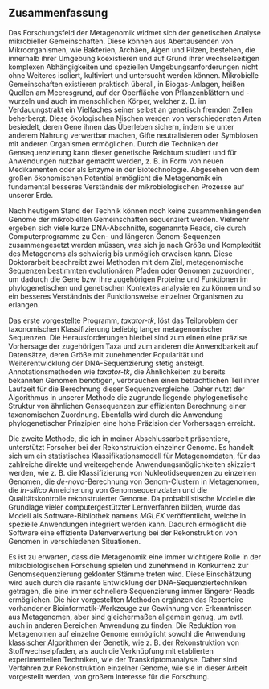 ## Zusammenfassung

Das Forschungsfeld der Metagenomik widmet sich der genetischen Analyse mikrobieller Gemeinschaften. Diese können aus Abertausenden von Mikroorganismen, wie Bakterien, Archäen, Algen und Pilzen, bestehen, die innerhalb ihrer Umgebung koexistieren und auf Grund ihrer wechselseitigen komplexen Abhängigkeiten und speziellen Umgebungsanforderungen nicht ohne Weiteres isoliert, kultiviert und untersucht werden können. Mikrobielle Gemeinschaften existieren praktisch überall, in Biogas-Anlagen, heißen Quellen am Meeresgrund, auf der Oberfläche von Pflanzenblättern und -wurzeln und auch im menschlichen Körper, welcher z. B. im Verdauungstrakt ein Vielfaches seiner selbst an genetisch fremden Zellen beherbergt. Diese ökologischen Nischen werden von verschiedensten Arten besiedelt, deren Gene ihnen das Überleben sichern, indem sie unter anderem Nahrung verwertbar machen, Gifte neutralisieren oder Symbiosen mit anderen Organismen ermöglichen. Durch die Techniken der Gensequenzierung kann dieser genetische Reichtum studiert und für Anwendungen nutzbar gemacht werden, z. B. in Form von neuen Medikamenten oder als Enzyme in der Biotechnologie. Abgesehen von dem großen ökonomischen Potential ermöglicht die Metagenomik ein fundamental besseres Verständnis der mikrobiologischen Prozesse auf unserer Erde.

Nach heutigem Stand der Technik können noch keine zusammenhängenden Genome der mikrobiellen Gemeinschaften sequenziert werden. Vielmehr ergeben sich viele kurze DNA-Abschnitte, sogenannte Reads, die durch Computerprogramme zu Gen- und längeren Genom-Sequenzen zusammengesetzt werden müssen, was sich je nach Größe und Komplexität des Metagenoms als schwierig bis unmöglich erweisen kann. Diese Doktorarbeit beschreibt zwei Methoden mit dem Ziel, metagenomische Sequenzen bestimmten evolutionären Pfaden oder Genomen zuzuordnen, um dadurch die Gene bzw. ihre zugehörigen Proteine und Funktionen im phylogenetischen und genetischen Kontextes analysieren zu können und so ein besseres Verständnis der Funktionsweise einzelner Organismen zu erlangen.

Das erste vorgestellte Programm, *taxator-tk*, löst das Teilproblem der taxonomischen Klassifizierung beliebig langer metagenomischer Sequenzen. Die Herausforderungen hierbei sind zum einen eine präzise Vorhersage der zugehörigen Taxa und zum anderen die Anwendbarkeit auf Datensätze, deren Größe mit zunehmender Popularität und Weiterentwicklung der DNA-Sequenzierung stetig ansteigt. Annotationsmethoden wie *taxator-tk*, die Ähnlichkeiten zu bereits bekannten Genomen benötigen, verbrauchen einen beträchtlichen Teil ihrer Laufzeit für die Berechnung dieser Sequenzvergleiche. Daher nutzt der Algorithmus in unserer Methode die zugrunde liegende phylogenetische Struktur von ähnlichen Gensequenzen zur effizienten Berechnung einer taxonomischen Zuordnung. Ebenfalls wird durch die Anwendung phylogenetischer Prinzipien eine hohe Präzision der Vorhersagen erreicht.

Die zweite Methode, die ich in meiner Abschlussarbeit präsentiere, unterstützt Forscher bei der Rekonstruktion einzelner Genome. Es handelt sich um ein statistisches Klassifikationsmodell für Metagenomdaten, für das zahlreiche direkte und weitergehende Anwendungsmöglichkeiten skizziert werden, wie z. B. die Klassifizierung von Nukleotidsequenzen zu einzelnen Genomen, die *de-novo*-Berechnung von Genom-Clustern in Metagenomen, die *in-silico* Anreicherung von Genomsequenzdaten und die Qualitätskontrolle rekonstruierter Genome. Da probabilistische Modelle die Grundlage vieler computergestützter Lernverfahren bilden, wurde das Modell als Software-Bibliothek namens *MGLEX* veröffentlicht, welche in spezielle Anwendungen integriert werden kann. Dadurch ermöglicht die Software eine effiziente Datenverwertung bei der Rekonstruktion von Genomen in verschiedenen Situationen.

Es ist zu erwarten, dass die Metagenomik eine immer wichtigere Rolle in der mikrobiologischen Forschung spielen und zunehmend in Konkurrenz zur Genomsequenzierung geklonter Stämme treten wird. Diese Einschätzung wird auch durch die rasante Entwicklung der DNA-Sequenziertechniken getragen, die eine immer schnellere Sequenzierung immer längerer Reads ermöglichen. Die hier vorgestellten Methoden ergänzen das Repertoire vorhandener Bioinformatik-Werkzeuge zur Gewinnung von Erkenntnissen aus Metagenomen, aber sind gleichermaßen allgemein genug, um evtl. auch in anderen Bereichen Anwendung zu finden. Die Reduktion von Metagenomen auf einzelne Genome ermöglicht sowohl die Anwendung klassischer Algorithmen der Genetik, wie z. B. der Rekonstruktion von Stoffwechselpfaden, als auch die Verknüpfung mit etablierten experimentellen Techniken, wie der Transkriptomanalyse. Daher sind Verfahren zur Rekonstruktion einzelner Genome, wie sie in dieser Arbeit vorgestellt werden, von großem Interesse für die Forschung.
